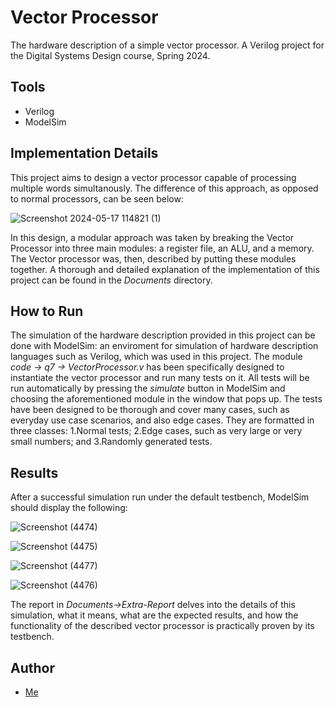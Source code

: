 # Vector Processor

The hardware description of a simple vector processor. A Verilog project for the Digital Systems Design course, Spring 2024.


## Tools
- Verilog
- ModelSim


## Implementation Details

This project aims to design a vector processor capable of processing multiple words simultanously. The difference of this approach, as opposed to normal processors, can be seen below:

![Screenshot 2024-05-17 114821 (1)](https://github.com/mirshaf/vector-processor/assets/119650737/70540880-04c6-444c-9572-6d3186df6aa7)


In this design, a modular approach was taken by breaking the Vector Processor into three main modules: a register file, an ALU, and a memory. The Vector processor was, then, described by putting these modules together. A thorough and detailed explanation of the implementation of this project can be found in the *Documents* directory.

## How to Run

The simulation of the hardware description provided in this project can be done with ModelSim: an enviroment for simulation of hardware description languages such as Verilog, which was used in this project. The module *code -> q7 -> VectorProcessor.v* has been specifically designed to instantiate the vector processor and run many tests on it. All tests will be run automatically by pressing the *simulate* button in ModelSim and choosing the aforementioned module in the window that pops up. The tests have been designed to be thorough and cover many cases, such as everyday use case scenarios, and also edge cases. They are formatted in three classes: 1.Normal tests; 2.Edge cases, such as very large or very small numbers; and 3.Randomly generated tests.

## Results

After a successful simulation run under the default testbench, ModelSim should display the following:

![Screenshot (4474)](https://github.com/mirshaf/vector-processor/assets/119650737/9b60251a-09d2-4aab-8a92-4ecfbb6414ef)

![Screenshot (4475)](https://github.com/mirshaf/vector-processor/assets/119650737/593dd7d8-0496-4772-9620-30d8a6dea242)

![Screenshot (4477)](https://github.com/mirshaf/vector-processor/assets/119650737/c67a966e-7301-4c5e-8913-5378ddcf83a1)

![Screenshot (4476)](https://github.com/mirshaf/vector-processor/assets/119650737/401cb42c-22e5-4887-9c1d-c469a8bc440f)

The report in *Documents->Extra-Report* delves into the details of this simulation, what it means, what are the expected results, and how the functionality of the described vector processor is practically proven by its testbench.

## Author
- [Me](https://github.com/mirshaf)


